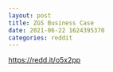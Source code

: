 ```yaml
--- 
layout: post 
title: ZGS Business Case 
date: 2021-06-22 1624395370 
categories: reddit 
--- 
```

https://redd.it/o5x2pp